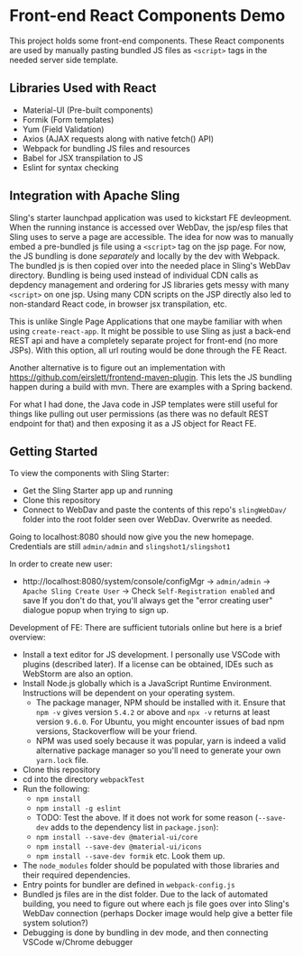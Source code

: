 # Front-end React Components Demo

This project holds some front-end components.
These React components are used by manually pasting bundled JS files as `<script>` tags in the needed server side template.

## Libraries Used with React
- Material-UI (Pre-built components)
- Formik (Form templates)
- Yum (Field Validation)
- Axios (AJAX requests along with native fetch() API)
- Webpack for bundling JS files and resources
- Babel for JSX transpilation to JS
- Eslint for syntax checking

## Integration with Apache Sling
Sling's starter launchpad application was used to kickstart FE devleopment. When the running instance is accessed over WebDav, the jsp/esp files that Sling uses to serve a page are accessible. The idea for now was to manually embed a pre-bundled js file using a `<script>` tag on the jsp page. For now, the JS bundling is done _separately_ and locally by the dev with Webpack. The bundled js is then copied over into the needed place in Sling's WebDav directory. Bundling is being used instead of individual CDN calls as depdency management and ordering for JS libraries gets messy with many `<script>` on one jsp. Using many CDN scripts on the JSP directly also led to non-standard React code, in browser jsx transpilation, etc. 

This is unlike Single Page Applications that one maybe familiar with when using `create-react-app`. It might be possible to use Sling as just a back-end REST api and have a completely separate project for front-end (no more JSPs). With this option, all url routing would be done through the FE React. 

Another alternative is to figure out an implementation with https://github.com/eirslett/frontend-maven-plugin. This lets the JS bundling happen during a build with mvn. There are examples with a Spring backend. 

For what I had done, the Java code in JSP templates were still useful for things like pulling out user permissions (as there was no default REST endpoint for that) and then exposing it as a JS object for React FE. 

## Getting Started
To view the components with Sling Starter:
- Get the Sling Starter app up and running
- Clone this repository
- Connect to WebDav and paste the contents of this repo's `slingWebDav/` folder into the root folder seen over WebDav. Overwrite as needed.

Going to localhost:8080 should now give you the new homepage. Credentials are still `admin/admin` and `slingshot1/slingshot1`

In order to create new user:
- http://localhost:8080/system/console/configMgr -> `admin/admin` -> `Apache Sling Create User` -> Check `Self-Registration enabled` and save
If you don't do that, you'll always get the "error creating user" dialogue popup when trying to sign up.

Development of FE:
There are sufficient tutorials online but here is a brief overview:
- Install a text editor for JS development. I personally use VSCode with plugins (described later). If a license can be obtained, IDEs such as WebStorm are also an option.
- Install Node.js globally which is a JavaScript Runtime Environment. Instructions will be dependent on your operating system. 
    - The package manager, NPM should be installed with it. Ensure that `npm -v` gives version `5.4.2` or above and `npx -v` returns at least version `9.6.0`. For Ubuntu, you might encounter issues of bad npm versions, Stackoverflow will be your friend.
    - NPM was used soely because it was popular, yarn is indeed a valid alternative package manager so you'll need to generate your own `yarn.lock` file.
- Clone this repository
- cd into the directory `webpackTest`
- Run the following:
	- `npm install`
	- `npm install -g eslint`
	- TODO: Test the above. If it does not work for some reason (`--save-dev` adds to the dependency list in `package.json`):
	- `npm install --save-dev @material-ui/core`
	- `npm install --save-dev @material-ui/icons`
	- `npm install --save-dev formik` etc. Look them up.
- The `node_modules` folder should be populated with those libraries and their required dependencies. 
- Entry points for bundler are defined in `webpack-config.js`
- Bundled js files are in the dist folder. Due to the lack of automated building, you need to figure out where each js file goes over into Sling's WebDav connection (perhaps Docker image would help give a better file system solution?)
- Debugging is done by bundling in dev mode, and then connecting VSCode w/Chrome debugger
